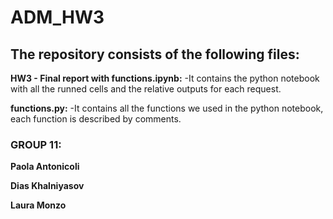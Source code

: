 # ADM_HW3
## The repository consists of the following files:
**HW3 - Final report with functions.ipynb:**
 -It contains the python notebook with all the runned cells and the relative outputs for each request.

**functions.py:**
 -It contains all the functions we used in the python notebook, each function is described by comments.
 
### GROUP 11:
**Paola Antonicoli**

**Dias Khalniyasov**

**Laura Monzo**

